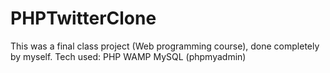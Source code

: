 # PHPTwitterClone
This was a final class project (Web programming course), done completely by myself.
Tech used:
  PHP
  WAMP
  MySQL (phpmyadmin)
